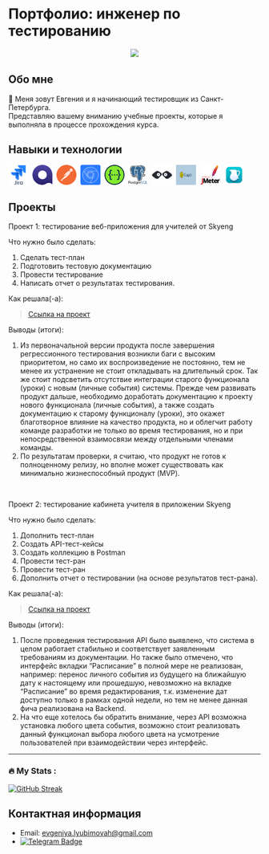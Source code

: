 # Портфолио: инженер по тестированию
<div id="header" align="center">
  <img src="https://github.com/EugeniaLyu/portfolio/commit/81a9ea2589351e16d717e6b8c3214388f2dd1113" width="100"/>
</div>

## Обо мне 

👋 Меня зовут Евгения и я начинающий тестировщик из Санкт-Петербурга. <br>
Представляю вашему вниманию учебные проекты, которые я выполняла в процессе прохождения курса.
<br>

## Навыки и технологии
<div>
  <img src="https://github.com/devicons/devicon/blob/master/icons/jira/jira-original-wordmark.svg" title="Jira" alt="Jira" width="40" height="40"/>&nbsp;
  <img src="https://github.com/EugeniaLyu/portfolio/blob/main/47823040.png" title="qase.io" alt="qase.io" width="40" height="40"/>&nbsp;
  <img src="https://github.com/EugeniaLyu/portfolio/blob/main/icons8-postman-is-the-only-complete-api-development-environment-96.png" title="Postman" alt="Postman" width="40" height="40"/>&nbsp;
  <img src="https://github.com/EugeniaLyu/portfolio/blob/main/chrome-devtools-icon-512x512-8iaxdppx.png" title="Chrome DevTools" alt="Chrome DevTools" width="40" height="40"/>&nbsp;
  <img src="https://github.com/EugeniaLyu/portfolio/blob/main/68747470733a2f2f63646e2e737667706f726e2e636f6d2f6c6f676f732f737761676765722e737667.svg" title="Swagger" alt="Swagger" width="40" height="40"/>&nbsp;
  <img src="https://github.com/devicons/devicon/blob/master/icons/postgresql/postgresql-original-wordmark.svg" title="PostgreSQL" alt="PostgreSQL" width="40" height="40"/>&nbsp;
  <img src="https://github.com/EugeniaLyu/portfolio/blob/main/49429147.png" title="Mockoon" alt="Mockoon" width="40" height="40"/>&nbsp;
  <img src="https://github.com/EugeniaLyu/portfolio/blob/main/SoapUI.svg" title="SoapUI" alt="SoapUI" width="40" height="40"/>&nbsp;
  <img src="https://github.com/EugeniaLyu/portfolio/blob/main/jmeter_square.svg" title="JMeter" alt="JMeter" width="40" height="40"/>&nbsp;
  <img src="https://github.com/EugeniaLyu/portfolio/blob/main/charles_proxy_macos_bigsur_icon_190302.png" title="Charles" alt="Charles" width="40" height="40"/> 
</div>




## Проекты

<p> Проект 1: тестирование веб-приложения для учителей от Skyeng</p>
<p>Что нужно было сделать:<p>
<ol>
  <li>Сделать тест-план</li>
  <li>Подготовить тестовую документацию</li>
  <li>Провести тестирование</li>
  <li>Написать отчет о результатах тестирования.</li>
</ol>

<p>Как решала(-а):<p>

> <a href="https://drive.google.com/file/d/1EaH79fz-OH_LCu0l0toBGlfcLKPQVURg/view?usp=drive_link">Ссылка на проект</a>
 
 <p>Выводы (итоги):<p>
<ol>
  <li>Из первоначальной версии продукта после завершения регрессионного тестирования возникли баги с высоким приоритетом, но
само их воспроизведение не постоянно, тем не менее их устранение не стоит откладывать на длительный срок. Так же стоит
подсветить отсутствие интеграции старого функционала (уроки) с новым (личные события) системы. Прежде чем развивать
продукт дальше, необходимо доработать документацию к проекту нового функционала (личные события), а также создать
документацию к старому функционалу (уроки), это окажет благотворное влияние на качество продукта, но и облегчит работу
команде разработки не только во время тестирования, но и при непосредственной взаимосвязи между отдельными членами
команды.</li>
  <li>По результатам проверки, я считаю, что продукт не готов к полноценному релизу, но вполне может существовать как минимально
жизнеспособный продукт (MVP).</li>
</ol>


<br> 

<p> Проект 2: тестирование кабинета учителя в приложении Skyeng</p>
<p>Что нужно было сделать:<p>
<ol>
  <li>Дополнить тест-план</li>
  <li>Создать API-тест-кейсы</li>
  <li>Создать коллекцию в Postman</li>
  <li>Провести тест-ран</li>
  <li>Провести тест-ран</li>
  <li>Дополнить отчет о тестировании (на основе результатов тест-рана).</li>
</ol>

<p>Как решала(-а):<p>

>  <a href="https://www.postman.com/cryosat-astronomer-71304009/workspace/2/collection/28557272-58fc36a5-01e5-4501-b96a-03402ea0baea?action=share&creator=28557272">Ссылка на проект</a>
 
 <p>Выводы (итоги):<p>
<ol>
  <li>После проведения тестирования API было выявлено, что система в целом работает стабильно и соответствует
заявленным требованиям из документации. Но также было отмечено, что интерфейс вкладки “Расписание” в полной мере не
реализован, например: перенос личного события из будущего на ближайшую дату к настоящему или прошедшую, невозможно на
вкладке “Расписание” во время редактирования, т.к. изменение дат доступно только в рамках одной недели, но тем не менее
данная фича реализована на Backend.</li>
  <li>На что еще хотелось бы обратить внимание, через API возможна установка любого цвета
события, возможно стоит реализовать данный функционал выбора любого цвета на усмотрение пользователей при
взаимодействии через интерфейс.</li>
</ol>

---

### :fire: My Stats :
[![GitHub Streak](https://github-readme-streak-stats.herokuapp.com?user=EugeniaLyu&locale=ru)](https://git.io/streak-stats)

## Контактная информация
- Email: evgeniya.lyubimovah@gmail.com <br>
- <a href="https://t.me/JaneLane14">
    <img src="https://img.shields.io/badge/Telegram-blue?style=for-the-badge&logo=telegram&logoColor=white" alt="Telegram Badge"/>
  </a>
</div>
</div><img src="https://komarev.com/ghpvc/?username=EugeniaLyu&style=flat-square&color=blue" alt=""/>
<div id="badges">
